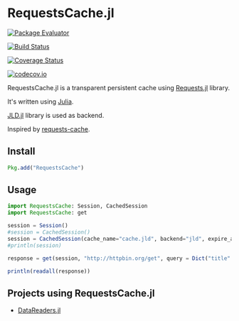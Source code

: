 # RequestsCache.jl

[![Package Evaluator](http://pkg.julialang.org/badges/RequestsCache_0.6.svg)](http://pkg.julialang.org/?pkg=RequestsCache)

[![Build Status](https://travis-ci.org/femtotrader/RequestsCache.jl.svg?branch=master)](https://travis-ci.org/femtotrader/RequestsCache.jl)

[![Coverage Status](https://coveralls.io/repos/femtotrader/RequestsCache.jl/badge.svg?branch=master&service=github)](https://coveralls.io/github/femtotrader/RequestsCache.jl?branch=master)

[![codecov.io](http://codecov.io/github/femtotrader/RequestsCache.jl/coverage.svg?branch=master)](http://codecov.io/github/femtotrader/RequestsCache.jl?branch=master)

RequestsCache.jl is a transparent persistent cache using [Requests.jl](https://github.com/JuliaWeb/Requests.jl) library.

It's written using [Julia](http://julialang.org/).

[JLD.jl](https://github.com/JuliaLang/JLD.jl) library is used as backend.

Inspired by [requests-cache](http://requests-cache.readthedocs.org/).

## Install

```julia
Pkg.add("RequestsCache")
```

## Usage

```julia
import RequestsCache: Session, CachedSession
import RequestsCache: get

session = Session()
#session = CachedSession()
session = CachedSession(cache_name="cache.jld", backend="jld", expire_after=Base.Dates.Day(1))
#println(session)

response = get(session, "http://httpbin.org/get", query = Dict("title" => "page1"))

println(readall(response))
```

## Projects using RequestsCache.jl
 - [DataReaders.jl](https://github.com/femtotrader/DataReaders.jl)
